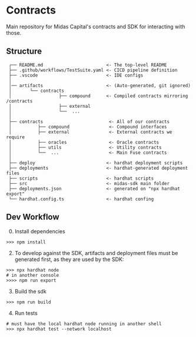 # Contracts

Main repository for Midas Capital's contracts and SDK for interacting with those. 

## Structure
```text
 ┌── README.md                        <- The top-level README 
 ├── .github/workflows/TestSuite.yaml <- CICD pipeline definition
 ├── .vscode                          <- IDE configs
 │          
 │── artifacts                        <- (Auto-generated, git ignored)
 │       └── contracts                
 │                  ├── compound      <- Compiled contracts mirroring /contracts      
 │                  ├── external               
 │                  └──  ...      
 │
 ├── contracts                         <- All of our contracts
 │          ├── compound               <- Compound interfaces      
 │          ├── external               <- External contracts we require
 │          ├── oracles                <- Oracle contracts
 │          ├── utils                  <- Utility contracts 
 │          └──  ...                   <- Main Fuse contracts
 │
 ├── deploy                           <- hardhat deployment scripts
 ├── deployments                      <- hardhat-generated deployment files
 ├── scripts                          <- hardhat scripts
 ├── src                              <- midas-sdk main folder
 ├── deployments.json                 <- generated on "npx hardhat export"
 └── hardhat.config.ts                <- hardhat confing
```

## Dev Workflow

0. Install dependencies

```text
>>> npm install
```

2. To develop against the SDK, artifacts and deployment files must be generated first, as they are used by the SDK:

```text
>>> npx hardhat node 
# in another console
>>>> npm run export
```

3. Build the sdk

```text
>>> npm run build
```

4. Run tests

```shell
# must have the local hardhat node running in another shell
>>> npx hardhat test --network localhost
```
